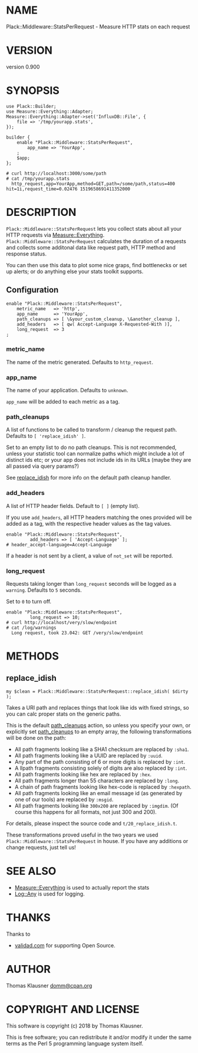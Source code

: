 # NAME

Plack::Middleware::StatsPerRequest - Measure HTTP stats on each request

# VERSION

version 0.900

# SYNOPSIS

    use Plack::Builder;
    use Measure::Everything::Adapter;
    Measure::Everything::Adapter->set('InfluxDB::File', {
        file => '/tmp/yourapp.stats',
    });

    builder {
        enable "Plack::Middleware::StatsPerRequest",
            app_name => 'YourApp',
        ;
        $app;
    };

    # curl http://localhost:3000/some/path
    # cat /tmp/yourapp.stats
      http_request,app=YourApp,method=GET,path=/some/path,status=400 hit=1i,request_time=0.02476 1519658691411352000

# DESCRIPTION

`Plack::Middleware::StatsPerRequest` lets you collect stats about all your
HTTP requests via [Measure::Everything](https://metacpan.org/pod/Measure::Everything).
`Plack::Middleware::StatsPerRequest` calculates the duration of a
requests and collects some additonal data like request path, HTTP
method and response status.

You can then use this data to plot some nice graps, find bottlenecks
or set up alerts; or do anything else your stats toolkit supports.

## Configuration

    enable "Plack::Middleware::StatsPerRequest",
        metric_name   => 'http',
        app_name      => 'YourApp',
        path_cleanups => [ \&your_custom_cleanup, \&another_cleanup ],
        add_headers   => [ qw( Accept-Language X-Requested-With )],
        long_request  => 3
    ;

### metric\_name

The name of the metric generated. Defaults to `http_request`.

### app\_name

The name of your application. Defaults to `unknown`.

`app_name` will be added to each metric as a tag.

### path\_cleanups

A list of functions to be called to transform / cleanup the request
path. Defaults to `[ 'replace_idish' ]`.

Set to an empty list to do no path cleanups. This is not recommended,
unless your statistic tool can normalize paths which might include a
lot of distinct ids etc; or your app does not include ids in its URLs
(maybe they are all passed via query params?)

See [replace\_idish](https://metacpan.org/pod/replace_idish) for more info on the default path cleanup handler.

### add\_headers

A list of HTTP header fields. Default to `[ ]` (empty list).

If you use `add_headers`, all HTTP headers matching the ones provided
will be added as a tag, with the respective header values as the tag
values.

    enable "Plack::Middleware::StatsPerRequest",
             add_headers => [ 'Accept-Language' ];
    # header_accept-language=Accept-Language

If a header is not sent by a client, a value of `not_set` will be reported.

### long\_request

Requests taking longer than `long_request` seconds will be logged as
a `warning`. Defaults to `5` seconds.

Set to `0` to turn off.

    enable "Plack::Middleware::StatsPerRequest",
             long_request => 10;
    # curl http://localhost/very/slow/endpoint
    # cat /log/warnings
      Long request, took 23.042: GET /very/slow/endpoint

# METHODS

## replace\_idish

    my $clean = Plack::Middleware::StatsPerRequest::replace_idish( $dirty );

Takes a URI path and replaces things that look like ids with fixed
strings, so you can calc proper stats on the generic paths.

This is the default [path\_cleanups](https://metacpan.org/pod/path_cleanups) action, so unless you specify
your own, or explicitly set [path\_cleanups](https://metacpan.org/pod/path_cleanups) to an empty array, the
following transformations will be done on the path:

- All path fragments looking like a SHA1 checksum are replaced by
`:sha1`.
- All path fragments looking like a UUID are replaced by `:uuid`.
- Any part of the path consisting of 6 or more digits is
replaced by `:int`.
- A llpath fragments consisting solely of digits are also replaced
by `:int`.
- All path fragments looking like hex are replaced by `:hex`.
- All path fragments longer than 55 characters are replaced by
`:long`.
- A chain of path fragments looking like hex-code is replaced by
`:hexpath`.
- All path fragments looking like an email message id (as generated
by one of our tools) are replaced by `:msgid`.
- All path fragments looking like `300x200` are replaced by
`:imgdim`. (Of course this happens for all formats, not just 300 and 200).

For details, please inspect the source code and
`t/20_replace_idish.t`.

These transformations proved useful in the two years we used
`Plack::Middleware::StatsPerRequest` in house. If you have any
additions or change requests, just tell us!

# SEE ALSO

- [Measure::Everything](https://metacpan.org/pod/Measure::Everything) is used to actually report the stats
- [Log::Any](https://metacpan.org/pod/Log::Any) is used for logging.

# THANKS

Thanks to

- [validad.com](https://www.validad.com/) for supporting Open Source.

# AUTHOR

Thomas Klausner <domm@cpan.org>

# COPYRIGHT AND LICENSE

This software is copyright (c) 2018 by Thomas Klausner.

This is free software; you can redistribute it and/or modify it under
the same terms as the Perl 5 programming language system itself.
